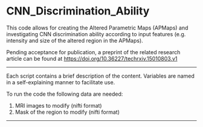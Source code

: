 # CNN_Discrimination_Ability

This code allows for creating the Altered Parametric Maps (APMaps) and investigating CNN discrimination ability according to input features (e.g. intensity and size of the altered region in the APMaps).

Pending acceptance for publication, a preprint of the related research article can be found at https://doi.org/10.36227/techrxiv.15010803.v1

*****************
Each script contains a brief description of the content. Variables are named in a self-explaining manner to facilitate use.

To run the code the following data are needed:
1) MRI images to modify (nifti format)
2) Mask of the region to modify (nifti format)
*****************
